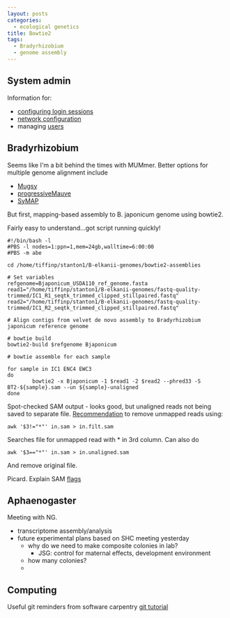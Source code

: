 ```yaml
---
layout: posts
categories:
  - ecological genetics
title: Bowtie2
tags:
  - Bradyrhizobium
  - genome assembly
---
```


## System admin

Information for:

  - [configuring login sessions](http://mywiki.wooledge.org/DotFiles)
  - [network configuration](https://help.ubuntu.com/12.04/serverguide/network-configuration.html)
  - managing [users](https://help.ubuntu.com/12.04/serverguide/user-management.html)

## Bradyrhizobium

Seems like I'm a bit behind the times with MUMmer. Better options for multiple genome alignment include

  - [Mugsy](http://mugsy.sourceforge.net/)
  - [progressiveMauve](http://gel.ahabs.wisc.edu/mauve/)
  - [SyMAP](http://www.agcol.arizona.edu/software/symap/)

But first, mapping-based assembly to B. japonicum genome using bowtie2.

Fairly easy to understand...got script running quickly!

    #!/bin/bash -l
    #PBS -l nodes=1:ppn=1,mem=24gb,walltime=6:00:00
    #PBS -m abe

    cd /home/tiffinp/stanton1/B-elkanii-genomes/bowtie2-assemblies

    # Set variables
    refgenome=Bjaponicum_USDA110_ref_genome.fasta
    read1="/home/tiffinp/stanton1/B-elkanii-genomes/fastq-quality-trimmed/IC1_R1_seqtk_trimmed_clipped_stillpaired.fastq"
    read2="/home/tiffinp/stanton1/B-elkanii-genomes/fastq-quality-trimmed/IC1_R2_seqtk_trimmed_clipped_stillpaired.fastq"

    # Align contigs from velvet de novo assembly to Bradyrhizobium japonicum reference genome

    # bowtie build
    bowtie2-build $refgenome Bjaponicum

    # bowtie assemble for each sample

    for sample in IC1 ENC4 EWC3
    do
		    bowtie2 -x Bjaponicum -1 $read1 -2 $read2 --phred33 -S BT2-${sample}.sam --un ${sample}-unaligned
    done

Spot-checked SAM output - looks good, but unaligned reads not being saved to separate file. [Recommendation](http://molecularevolution.org/resources/activities/velvet_and_bowtie_activity#exercise4) to remove unmapped reads using:

```
awk '$3!="*"' in.sam > in.filt.sam
```

Searches file for unmapped read with * in 3rd column. Can also do

```
awk '$3=="*"' in.sam > in.unaligned.sam
```

And remove original file.

Picard. Explain SAM [flags](http://picard.sourceforge.net/explain-flags.html)


## Aphaenogaster

Meeting with NG.

  - transcriptome assembly/analysis
  - future experimental plans based on SHC meeting yesterday
    - why do we need to make composite colonies in lab?
      - JSG: control for maternal effects, development environment
    - how many colonies?
    - 

## Computing

  Useful git reminders from software carpentry [git tutorial](https://github.com/redcurry/git_tutorial/blob/master/tutorial.md)

